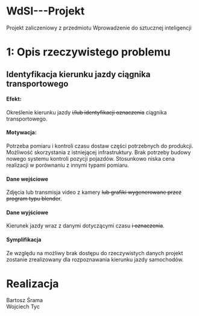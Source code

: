 # WdSI---Projekt
Projekt zaliczeniowy z przedmiotu Wprowadzenie do sztucznej inteligencji

#

# 1: Opis rzeczywistego problemu

## Identyfikacja kierunku jazdy ciągnika transportowego

#### Efekt:
Określenie kierunku jazdy ~~i/lub identyfikacji oznaczenia~~ ciągnika transportowego.
#### Motywacja:
Potrzeba pomiaru i kontroli czasu dostaw części potrzebnych do produkcji.
Możliwość skorzystania z istniejącej infrastruktury.
Brak potrzeby budowy nowego systemu kontroli pozycji pojazdów.
Stosunkowo niska cena realizacji w porównaniu z innymi typami pomiaru.
#### Dane wejściowe
Zdjęcia lub transmisja video z kamery ~~lub grafiki wygenerowane przez program typu blender~~. 
#### Dane wyjściowe
Kierunek jazdy wraz z danymi dotyczącymi czasu ~~i oznaczenia~~.
#### Symplifikacja
Ze względu na możliwy brak dostępu do rzeczywistych danych projekt zostanie zrealizowany dla rozpoznawania kierunku jazdy samochodów.

# Realizacja
Bartosz Śrama  
Wojciech Tyc
